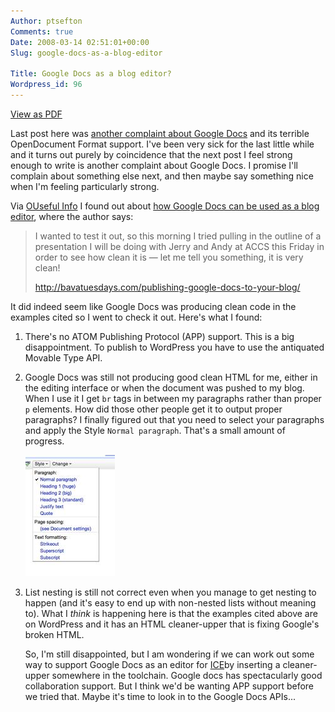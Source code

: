 ```yaml
---
Author: ptsefton
Comments: true
Date: 2008-03-14 02:51:01+00:00
Slug: google-docs-as-a-blog-editor

Title: Google Docs as a blog editor?
Wordpress_id: 96
---
```


<div>

<span class="pdf-rendition-link">[View as
PDF](/wp-content/uploads/2008/03/google-docs-blogging.pdf)</span>
<div class="page-toc">

</div>

<div>

Last post here was [another complaint about Google
Docs](http://ptsefton.com/2008/02/27/google-claims-to-support-odf-over-ooxml-but-google-docs-has-awful-odf-support.htm)
and its terrible OpenDocument Format support. I've been very sick for
the last little while and it turns out purely by coincidence that the
next post I feel strong enough to write is another complaint about
Google Docs. I promise I'll complain about something else next, and then
maybe say something nice when I'm feeling particularly strong.

Via [OUseful Info](http://blogs.open.ac.uk/Maths/ajh59/) I found out
about [how Google Docs can be used as a blog
editor](http://bavatuesdays.com/publishing-google-docs-to-your-blog/),
where the author says:

> I wanted to test it out, so this morning I tried pulling in the
> outline of a presentation I will be doing with Jerry and Andy at ACCS
> this Friday in order to see how clean it is <span
> class="spCh spChx2014">—</span> let me tell you something, it is very
> clean!
>
> <http://bavatuesdays.com/publishing-google-docs-to-your-blog/>

It did indeed seem like Google Docs was producing clean code in the
examples cited so I went to check it out. Here's what I found:

1.  There's no ATOM Publishing Protocol (APP) support. This is a big
    disappointment. To publish to WordPress you have to use the
    antiquated Movable Type API.

2.  Google Docs was still not producing good clean HTML for me, either
    in the editing interface or when the document was pushed to my blog.
    When I use it I get `br` tags in between my paragraphs rather than
    proper `p` elements. How did those other people get it to output
    proper paragraphs? I finally figured out that you need to select
    your paragraphs and apply the Style `Normal paragraph`. That's a
    small amount of progress.

    <span
    style="display: block"><a name="graphics1"></a>![graphics1](/wp-content/uploads/2008/03/af482a9s143x194.jpg)</span>

3.  List nesting is still not correct even when you manage to get
    nesting to happen (and it's easy to end up with non-nested lists
    without meaning to). What I *think* is happening here is that the
    examples cited above are on WordPress and it has an HTML
    cleaner-upper that is fixing Google's broken HTML.

    So, I'm still disappointed, but I am wondering if we can work out
    some way to support Google Docs as an editor for
    [ICE](http://ice.usq.edu.au/)by inserting a cleaner-upper somewhere
    in the toolchain. Google docs has spectacularly good collaboration
    support. But I think we'd be wanting APP support before we tried
    that. Maybe it's time to look in to the Google Docs APIs...

</div>

</div>
